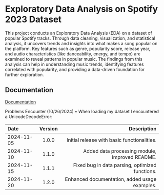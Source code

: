
# Exploratory Data Analysis on Spotify 2023 Dataset

This project conducts an Exploratory Data Analysis (EDA) on a dataset of popular Spotify tracks. Through data cleaning, visualization, and statistical analysis, it uncovers trends and insights into what makes a song popular on the platform. Key features such as genre, popularity score, release year, and audio characteristics (like danceability, energy, and tempo) are examined to reveal patterns in popular music. The findings from this analysis can help in understanding music trends, identifying features correlated with popularity, and providing a data-driven foundation for further exploration.


## Documentation

[Documentation](https://linktodocumentation)




Problems Encounter (10/26/2024)
•	When loading my dataset I encountered a UnicodeDecodeError:

| Date       | Version | Description                                     |
|:-----------|:-------:|------------------------------------------------:|
| 2024-11-05 | 1.0.0   | Initial release with basic functionalities.     |
| 2024-11-10 | 1.1.0   | Added data processing module, improved README.  |
| 2024-11-15 | 1.1.1   | Fixed bug in data parsing, optimized functions. |
| 2024-11-20 | 1.2.0   | Enhanced documentation, added usage examples.   |


